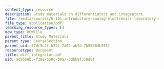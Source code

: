 ```yaml
---
content_type: resource
description: Study materials on differentiators and integrators.
file: /media/courses/6-101-introductory-analog-electronics-laboratory-spring-2007/ad8bbeb5f38eb50cb0a7bdbb9f358d8f_diff_integrator.pdf
file_type: application/pdf
learning_resource_types: []
ocw_type: OCWFile
parent_title: Study Materials
parent_type: CourseSection
parent_uid: 57dc5c2f-b72f-7a02-ab9d-7b55504b951f
resourcetype: Document
title: diff_integrator.pdf
uid: ad8bbeb5-f38e-b50c-b0a7-bdbb9f358d8f
---
```


